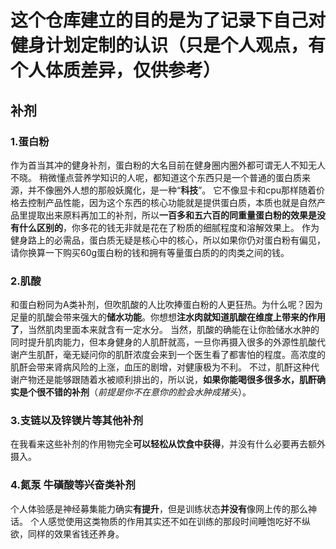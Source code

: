 
# 这个仓库建立的目的是为了记录下自己对健身计划定制的认识（只是个人观点，有个人体质差异，仅供参考）
## 补剂
### 1.蛋白粉
作为首当其冲的健身补剂，蛋白粉的大名目前在健身圈内圈外都可谓无人不知无人不晓。
稍微懂点营养学知识的人呢，都知道这个东西只是一个普通的蛋白质来源，并不像圈外人想的那般妖魔化，是一种“**科技**”。
它不像显卡和cpu那样随着价格去控制产品性能，因为这个东西的核心功能就是提供蛋白质，本质也就是自然产品里提取出来原料再加工的补剂，所以**一百多和五六百的同重量蛋白粉的效果是没有什么区别的**，你多花的钱无非就是花在了粉质的细腻程度和溶解效果上。
作为健身路上的必需品，蛋白质无疑是核心中的核心，所以如果你仍对蛋白粉有偏见，请你换算一下购买60g蛋白粉的钱和拥有等量蛋白质的的肉类之间的钱。

### 2.肌酸
和蛋白粉同为A类补剂，但吹肌酸的人比吹捧蛋白粉的人更狂热。为什么呢？因为足量的肌酸会带来强大的**储水功能**。你想想**注水肉就知道肌酸在维度上带来的作用了**，当然肌肉里面本来就含有一定水分。
当然，肌酸的确能在让你脸储水水肿的同时提升肌肉能力，但本身健身的人肌酐就高，一旦你再摄入很多的外源性肌酸代谢产生肌酐，毫无疑问你的肌酐浓度会来到一个医生看了都害怕的程度。高浓度的肌酐会带来肾病风险的上涨，血压的剧增，对健康极为不利。
不过，肌酐这种代谢产物还是能够跟随着水被顺利排出的，所以说，**如果你能喝很多很多水，肌酐确实是个很不错的补剂**（*前提是你不在意你的脸会水肿成猪头*）。

### 3.支链以及锌镁片等其他补剂
在我看来这些补剂的作用物完全**可以轻松从饮食中获得**，并没有什么必要再去额外摄入。

### 4.氮泵 牛磺酸等兴奋类补剂
个人体验感是神经募集能力确实**有提升**，但是训练状态**并没有**像网上传的那么神话。
个人感觉使用这类物质的作用其实还不如在训练的那段时间睡饱吃好不纵欲，同样的效果省钱还养身。
